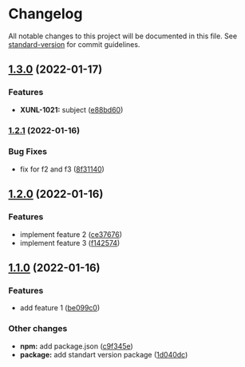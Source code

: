 # Changelog

All notable changes to this project will be documented in this file. See [standard-version](https://github.com/conventional-changelog/standard-version) for commit guidelines.

## [1.3.0](https://github.com/jediswear/conventional-commits/compare/v1.2.1...v1.3.0) (2022-01-17)


### Features

* **XUNL-1021:** subject ([e88bd60](https://github.com/jediswear/conventional-commits/commit/e88bd60a6509b68b99b8b0ed0af286d885a94780))

### [1.2.1](https://github.com/jediswear/conventional-commits/compare/v1.2.0...v1.2.1) (2022-01-16)


### Bug Fixes

* fix for f2 and f3 ([8f31140](https://github.com/jediswear/conventional-commits/commit/8f31140d0a1f9874d23dd759262e44a4864ae720))

## [1.2.0](https://github.com/jediswear/conventional-commits/compare/v1.1.0...v1.2.0) (2022-01-16)


### Features

* implement feature 2 ([ce37676](https://github.com/jediswear/conventional-commits/commit/ce376769a490547ff06663693d82591946500178))
* implement feature 3 ([f142574](https://github.com/jediswear/conventional-commits/commit/f14257417276cd4e99f669ee13196771e3305af9))

## [1.1.0](https://github.com/jediswear/conventional-commits/compare/v1.0.0...v1.1.0) (2022-01-16)


### Features

* add feature 1 ([be099c0](https://github.com/jediswear/conventional-commits/commit/be099c0a43e2e63435d006eb223ebe04741fd6d3))


### Other changes

* **npm:** add package.json ([c9f345e](https://github.com/jediswear/conventional-commits/commit/c9f345e96055692f9c32972c63dc03fabca5ea3d))
* **package:** add standart version package ([1d040dc](https://github.com/jediswear/conventional-commits/commit/1d040dc915877529ff97fd6b53fe65b9bfe525c3))

